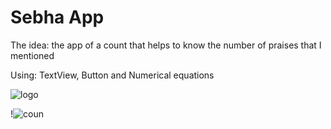 # Sebha App
The idea: the app of a count that helps to know the number of praises that I mentioned

Using: TextView, Button and Numerical equations

![logo](https://user-images.githubusercontent.com/70321297/126921453-c9058b68-83a6-496b-bbb0-d83692839a55.jpeg)

!![coun](https://user-images.githubusercontent.com/70321297/126922042-059b3c6f-12d7-483b-a051-7c87cc7e99a7.jpeg)
